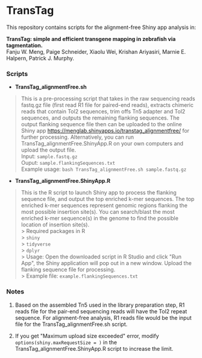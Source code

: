# TransTag

This repository contains scripts for the alignment-free Shiny app analysis in: 

**TransTag: simple and efficient transgene mapping in zebrafish via tagmentation.** <br/>
Fanju W. Meng, Paige Schneider, Xiaolu Wei, Krishan Ariyasiri, Marnie E. Halpern, Patrick J. Murphy.


### Scripts

- **TransTag_alignmentFree.sh**

> This is a pre-processing script that takes in the raw sequencing reads fastq.gz file (first read R1 file for paired-end reads), extracts chimeric reads that contain Tol2 sequences, trim offs Tn5 adapter and Tol2 sequences, and outputs the remaining flanking sequences.
The output flanking sequence file then can be uploaded to the online Shiny app https://menglab.shinyapps.io/transtag_alignmentfree/ for further processing.
Alternatively, you can run TransTag_alignmentFree.ShinyApp.R on your own computers and upload the output file. <br/>
> Input: ```sample.fastq.gz``` <br/>
> Ouput: ```sample.flankingSequences.txt``` <br/>
> Example usage: ```bash TransTag_alignmentFree.sh sample.fastq.gz``` <br/>
   

- **TransTag_alignmentFree.ShinyApp.R**

> This is the R script to launch Shiny app to process the flanking sequence file, and output the top enriched k-mer sequences.
The top enriched k-mer sequences represent genomic regions flanking the most possible insertion site(s). You can search/blast the most enriched k-mer sequence(s) in the genome to find the possible location of insertion site(s).<br/>
	> Required packages in R <br/>
		> ```shiny``` <br/>
		> ```tidyverse``` <br/>
		> ```dplyr``` <br/>	
	> Usage: Open the downloaded script in R Studio and click "Run App", the Shiny application will pop out in a new window. Upload the flanking sequence file for processing. <br/>
	> Example file: ```example.flankingSequences.txt``` <br/>

### Notes

1. Based on the assembled Tn5 used in the library preparation step, R1 reads file for the pair-end sequencing reads will have the Tol2 repeat sequence. For alignment-free analysis, R1 reads file would be the input file for the TransTag_alignmentFree.sh script.

2. If you get "Maximum upload size exceeded" error, modify ```options(shiny.maxRequestSize = )``` in the TransTag_alignmentFree.ShinyApp.R script to increase the limit.
